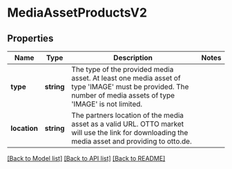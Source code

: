 # MediaAssetProductsV2

## Properties
Name | Type | Description | Notes
------------ | ------------- | ------------- | -------------
**type** | **string** | The type of the provided media asset. At least one media asset of type &#x27;IMAGE&#x27; must be provided. The number of media assets of type &#x27;IMAGE&#x27; is not limited. | 
**location** | **string** | The partners location of the media asset as a valid URL. OTTO market will use the link for downloading the media asset and providing to otto.de. | 

[[Back to Model list]](../../README.md#documentation-for-models) [[Back to API list]](../../README.md#documentation-for-api-endpoints) [[Back to README]](../../README.md)

